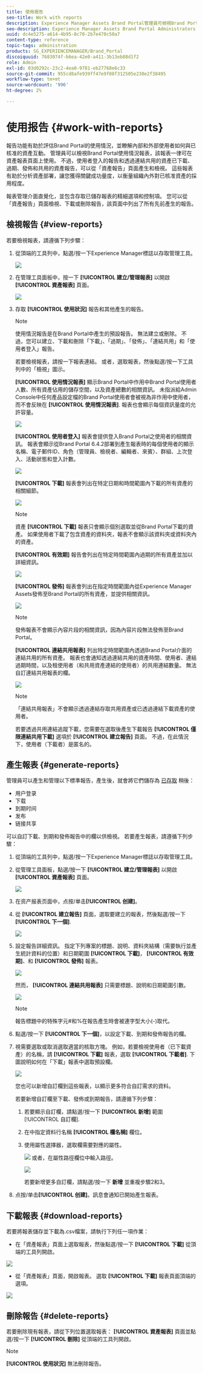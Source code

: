 ```yaml
---
title: 使用报告
seo-title: Work with reports
description: Experience Manager Assets Brand Portal管理員可檢視Brand Portal使用情況報表，以及建立、管理和檢視有關已下載、過期、已發佈和透過Brand Portal共用之連結的資產報表。
seo-description: Experience Manager Assets Brand Portal Administrators can view report about Brand Portal usage, and create, manage, and view reports around assets downloaded, expired, published, and link shared through Brand Portal.
uuid: dc4e5275-a614-4b95-8c70-2b7e470c50a7
content-type: reference
topic-tags: administration
products: SG_EXPERIENCEMANAGER/Brand_Portal
discoiquuid: 7683074f-b6ea-42e0-a411-3b13eb88d1f2
role: Admin
exl-id: 03d0292c-23c2-4ea0-9781-eb27768e6c33
source-git-commit: 955cd8afe939ff47e9f08f312505e230e2f38495
workflow-type: tm+mt
source-wordcount: '996'
ht-degree: 2%

---
```


# 使用报告 {#work-with-reports}

報告功能有助於評估Brand Portal的使用情況，並瞭解內部和外部使用者如何與已核准的資產互動。 管理員可以檢視Brand Portal使用情況報表，該報表一律可在資產報表頁面上使用。 不過，使用者登入的報告和透過連結共用的資產已下載、過期、發佈和共用的資產報告，可以從「資產報告」頁面產生和檢視。 這些報表有助於分析資產部署，讓您獲得關鍵成功量度，以衡量組織內外對已核准資產的採用程度。

報表管理介面直覺化，並包含存取已儲存報表的精細選項和控制項。 您可以從「資產報告」頁面檢視、下載或刪除報告，該頁面中列出了所有先前產生的報告。

## 檢視報告 {#view-reports}

若要檢視報表，請遵循下列步驟：

1. 從頂端的工具列中，點選/按一下Experience Manager標誌以存取管理工具。

   ![](assets/aemlogo.png)

1. 在管理工具面板中，按一下 **[!UICONTROL 建立/管理報表]** 以開啟 **[!UICONTROL 資產報表]** 頁面。

   ![](assets/access-asset-reports.png)

1. 存取 **[!UICONTROL 使用狀況]** 報告和其他產生的報告。

   >[!NOTE]
   >
   >使用情況報告是在Brand Portal中產生的預設報告。 無法建立或刪除。 不過，您可以建立、下載和刪除「下載」、「過期」、「發佈」、「連結共用」和「使用者登入」報告。

   若要檢視報表，請按一下報表連結。 或者，選取報表，然後點選/按一下工具列中的「檢視」圖示。

   **[!UICONTROL 使用情況報表]** 顯示Brand Portal中作用中Brand Portal使用者人數、所有資產佔用的儲存空間，以及資產總數的相關資訊。 未指派給Admin Console中任何產品設定檔的Brand Portal使用者會被視為非作用中使用者，而不會反映在 **[!UICONTROL 使用情況報表]**.
報表也會顯示每個資訊量度的允許容量。

   ![](assets/usage-report.png)

   **[!UICONTROL 使用者登入]** 報表會提供登入Brand Portal之使用者的相關資訊。 報表會顯示從Brand Portal 6.4.2部署到產生報表時的每個使用者的顯示名稱、電子郵件ID、角色（管理員、檢視者、編輯者、來賓）、群組、上次登入、活動狀態和登入計數。

   ![](assets/user-logins.png)

   **[!UICONTROL 下載]** 報表會列出在特定日期和時間範圍內下載的所有資產的相關細節。

   ![](assets/download-report.png)

   >[!NOTE]
   >
   >資產 **[!UICONTROL 下載]** 報表只會顯示個別選取並從Brand Portal下載的資產。 如果使用者下載了包含資產的資料夾，報表不會顯示該資料夾或資料夾內的資產。

   **[!UICONTROL 有效期]** 報告會列出在特定時間範圍內過期的所有資產並加以詳細資訊。

   ![](assets/expiration-report.png)

   **[!UICONTROL 發佈]** 報表會列出在指定時間範圍內從Experience Manager Assets發佈至Brand Portal的所有資產，並提供相關資訊。

   ![](assets/publish-report.png)

   >[!NOTE]
   >
   >發佈報表不會顯示內容片段的相關資訊，因為內容片段無法發佈至Brand Portal。

   **[!UICONTROL 連結共用報表]** 列出特定時間範圍內透過Brand Portal介面的連結共用的所有資產。 報表也會通知透過連結共用的資產時間、使用者、連結過期時間，以及租使用者（和共用資產連結的使用者）的共用連結數量。 無法自訂連結共用報表的欄。

   ![](assets/link-share-report.png)

   >[!NOTE]
   >
   >「連結共用報表」不會顯示透過連結存取共用資產或已透過連結下載資產的使用者。
   >
   >若要透過共用連結追蹤下載，您需要在選取後產生下載報告 **[!UICONTROL 僅限連結共用下載]** 選項於 **[!UICONTROL 建立報告]** 頁面。 不過，在此情況下，使用者（下載者）是匿名的。

## 產生報表 {#generate-reports}

管理員可以產生和管理以下標準報告，產生後，就會將它們儲存為 [已存取](../using/brand-portal-reports.md#main-pars-header) 稍後：

* 用户登录
* 下载
* 到期时间
* 发布
* 链接共享

可以自訂下載、到期和發佈報告中的欄以供檢視。 若要產生報表，請遵循下列步驟：

1. 從頂端的工具列中，點選/按一下Experience Manager標誌以存取管理工具。

1. 從管理工具面板，點選/按一下 **[!UICONTROL 建立/管理報表]** 以開啟 **[!UICONTROL 資產報表]** 頁面。

   ![](assets/asset-reports.png)

1. 在资产报表页面中，点按/单击&#x200B;**[!UICONTROL 创建]**。
1. 從 **[!UICONTROL 建立報告]** 頁面，選取要建立的報表，然後點選/按一下 **[!UICONTROL 下一個]**.

   ![](assets/crete-report.png)

1. 設定報告詳細資訊。 指定下列專案的標題、說明、資料夾結構（需要執行並產生統計資料的位置）和日期範圍 **[!UICONTROL 下載]**， **[!UICONTROL 有效期]**、和 **[!UICONTROL 發佈]** 報表。

   ![](assets/create-report-page.png)

   然而， **[!UICONTROL 連結共用報表]** 只需要標題、說明和日期範圍引數。

   ![](assets/create-link-share-report.png)

   >[!NOTE]
   >
   >報告標題中的特殊字元#和%在報告產生時會被連字型大小(-)取代。

1. 點選/按一下 **[!UICONTROL 下一個]**，以設定下載、到期和發佈報告的欄。
1. 視需要選取或取消選取適當的核取方塊。 例如，若要檢視使用者（已下載資產）的名稱，請 **[!UICONTROL 下載]** 報表，選取 **[!UICONTROL 下載者]**. 下圖說明如何在「下載」報表中選取預設欄。

   ![](assets/createdownloadreport.png)

   您也可以新增自訂欄到這些報表，以顯示更多符合自訂需求的資料。

   若要新增自訂欄至下載、發佈或到期報告，請遵循下列步驟：

   1. 若要顯示自訂欄，請點選/按一下 **[!UICONTROL 新增]** 範圍 [!UICONTROL 自訂欄].
   1. 在中指定資料行名稱 **[!UICONTROL 欄名稱]** 欄位。
   1. 使用屬性選擇器，選取欄需要對應的屬性。

      ![](assets/property-picker.png)
或者，在屬性路徑欄位中輸入路徑。

      ![](assets/property-path.png)

      若要新增更多自訂欄，請點選/按一下 **新增** 並重複步驟2和3。

1. 点按/单击&#x200B;**[!UICONTROL 创建]**。訊息會通知已開始產生報表。

## 下載報表 {#download-reports}

若要將報表儲存並下載為.csv檔案，請執行下列任一項作業：

* 在「資產報表」頁面上選取報表，然後點選/按一下 **[!UICONTROL 下載]** 從頂端的工具列開啟。

![](assets/download-asset-report.png)

* 從「資產報表」頁面，開啟報表。 選取 **[!UICONTROL 下載]** 報表頁面頂端的選項。

![](assets/download-report-fromwithin.png)

## 刪除報告 {#delete-reports}

若要刪除現有報表，請從下列位置選取報表： **[!UICONTROL 資產報表]** 頁面並點選/按一下 **[!UICONTROL 刪除]** 從頂端的工具列開啟。

>[!NOTE]
>
>**[!UICONTROL 使用狀況]** 無法刪除報告。
